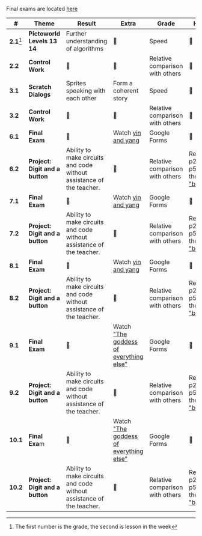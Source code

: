 
Final exams are located [here](https://github.com/bright-abai/education/blob/main/plans/Final%20Q1.md)

| #           | Theme                           | Result                                                               | Extra                                                                                      | Grade                           | HW                                                                                                                                       |
| ----------- | ------------------------------- | -------------------------------------------------------------------- | ------------------------------------------------------------------------------------------ | ------------------------------- | ---------------------------------------------------------------------------------------------------------------------------------------- |
| **2.1**[^1] | **Pictoworld Levels 13 14**     | Further understanding of algorithms                                  | 👻                                                                                         | Speed                           | 👻                                                                                                                                       |
| **2.2**     | **Control Work**                | 👻                                                                   | 👻                                                                                         | Relative comparison with others | 👻                                                                                                                                       |
| **3.1**     | **Scratch Dialogs**             | Sprites speaking with each other<br>                                 | Form a coherent story                                                                      | Speed                           | 👻                                                                                                                                       |
| **3.2**     | **Control Work**                | 👻                                                                   | 👻                                                                                         | Relative comparison with others | 👻                                                                                                                                       |
| **6.1**     | **Final Exam**                  | 👻                                                                   | Watch [yin and yang](https://www.youtube.com/watch?v=ezmR9Attpyc)                          | Google Forms                    | 👻                                                                                                                                       |
| **6.2**     | **Project: Digit and a button** | Ability to make circuits and code without assistance of the teacher. | 👻                                                                                         | Relative comparison with others | Read p25 - p51 in the ["book"](https://cloud-a.edupage.org/cloud?z%3A1gNAXQKS%2BRvmUVon8E9lHNuE2LXQ405rBzB2MGFcfVVp0qrqGZyRUdevkhHb9lIQ) |
| **7.1**     | **Final Exam**                  | 👻                                                                   | Watch [yin and yang](https://www.youtube.com/watch?v=ezmR9Attpyc)                          | Google Forms                    | 👻                                                                                                                                       |
| **7.2**     | **Project: Digit and a button** | Ability to make circuits and code without assistance of the teacher. | 👻                                                                                         | Relative comparison with others | Read p25 - p51 in the ["book"](https://cloud-a.edupage.org/cloud?z%3A1gNAXQKS%2BRvmUVon8E9lHNuE2LXQ405rBzB2MGFcfVVp0qrqGZyRUdevkhHb9lIQ) |
| **8.1**     | **Final Exam**                  | 👻                                                                   | Watch [yin and yang](https://www.youtube.com/watch?v=ezmR9Attpyc)                          | Google Forms                    | 👻                                                                                                                                       |
| **8.2**     | **Project: Digit and a button** | Ability to make circuits and code without assistance of the teacher. | 👻                                                                                         | Relative comparison with others | Read p25 - p51 in the ["book"](https://cloud-a.edupage.org/cloud?z%3A1gNAXQKS%2BRvmUVon8E9lHNuE2LXQ405rBzB2MGFcfVVp0qrqGZyRUdevkhHb9lIQ) |
| **9.1**     | **Final Exam**                  | 👻                                                                   | Watch ["The goddess of everything else"](https://youtu.be/Bbwp4PbWYzw?si=bvxwtmIJmJGDdwQ2) | Google Forms                    | 👻                                                                                                                                       |
| **9.2**     | **Project: Digit and a button** | Ability to make circuits and code without assistance of the teacher. | 👻                                                                                         | Relative comparison with others | Read p25 - p51 in the ["book"](https://cloud-a.edupage.org/cloud?z%3A1gNAXQKS%2BRvmUVon8E9lHNuE2LXQ405rBzB2MGFcfVVp0qrqGZyRUdevkhHb9lIQ) |
| **10.1**    | **Final Exa**m                  | 👻                                                                   | Watch ["The goddess of everything else"](https://youtu.be/Bbwp4PbWYzw?si=bvxwtmIJmJGDdwQ2) | Google Forms                    | 👻                                                                                                                                       |
| **10.2**    | **Project: Digit and a button** | Ability to make circuits and code without assistance of the teacher. | 👻                                                                                         | Relative comparison with others | Read p25 - p51 in the ["book"](https://cloud-a.edupage.org/cloud?z%3A1gNAXQKS%2BRvmUVon8E9lHNuE2LXQ405rBzB2MGFcfVVp0qrqGZyRUdevkhHb9lIQ) |

[^1]: The first number is the grade, the second is lesson in the week